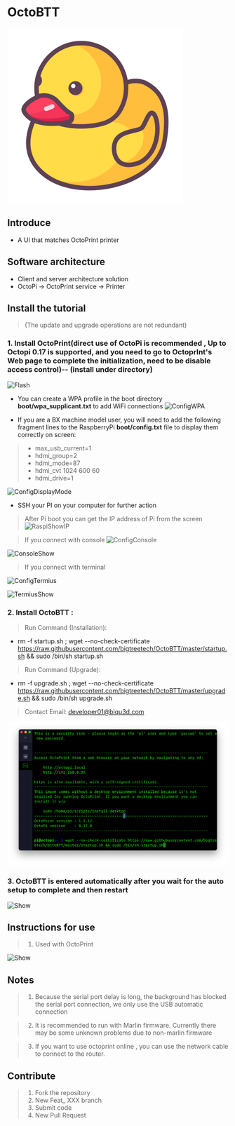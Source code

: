 # OctoBTT

![OctoBTT](assets/icon/BTT_Duck.svg "OctoBTT")

## Introduce
* A UI that matches OctoPrint printer

## Software architecture
* Client and server architecture solution
* OctoPi -> OctoPrint service -> Printer

## Install the tutorial

> (The update and upgrade operations are not redundant)
### 1.  Install OctoPrint(direct use of OctoPi is recommended , Up to Octopi 0.17 is supported, and you need to go to OctoprInt's Web page to complete the initialization, need to be disable access control)-- (install under directory)

![Flash](IMG/Ready/Flash.png "Flash")

* You can create a WPA profile in the boot directory **boot/wpa_supplicant.txt** to add WiFi connections
![ConfigWPA](IMG/Ready/ConfigWPA.png "ConfigWPA")

* If you are a BX machine model user, you will need to add the following fragment lines to the RaspberryPi **boot/config.txt** file to display them correctly on screen:
> * max_usb_current=1
> * hdmi_group=2
> * hdmi_mode=87
> * hdmi_cvt 1024 600 60
> * hdmi_drive=1

![ConfigDisplayMode](IMG/Ready/ConfigDisplayMode.jpg "ConfigDisplayMode")

* SSH your PI on your computer for further action
> After Pi boot you can get the IP address of Pi from the screen
![RaspiShowIP](IMG/Login/RaspiShowIP.jpeg "RaspiShowIP")

> If you connect with console
![ConfigConsole](IMG/Login/ConfigConsole.png "ConfigConsole")

![ConsoleShow](IMG/Login/ConsoleShow.png "ConsoleShow")
> If you connect with terminal

![ConfigTermius](IMG/Login/ConfigTermius.jpeg "ConfigTermius")

![TermiusShow](IMG/Login/TermiusShow.jpeg "TermiusShow")

### 2. Install OctoBTT : 
> Run Command (Installation):
* rm -f startup.sh ; wget --no-check-certificate https://raw.githubusercontent.com/bigtreetech/OctoBTT/master/startup.sh && sudo /bin/sh startup.sh

> Run Command (Upgrade):
* rm -f upgrade.sh ; wget --no-check-certificate https://raw.githubusercontent.com/bigtreetech/OctoBTT/master/upgrade.sh && sudo /bin/sh upgrade.sh

> Contact Email: developer01@biqu3d.com

![InstallOctoBTT.png](IMG/2_InstallOctoBTT.png "InstallOctoBTT")

### 3. OctoBTT is entered automatically after you wait for the auto setup to complete and then restart
![Show](IMG/Show.png "Show")

## Instructions for use

> 1.  Used with OctoPrint

![Show](IMG/All.png "Show")

## Notes
> 1. Because the serial port delay is long, the background has blocked the serial port connection, we only use the USB automatic connection

> 2. It is recommended to run with Marlin firmware. Currently there may be some unknown problems due to non-marlin firmware

> 3. If you want to use octoprint online , you can use the network cable to connect to the router.

## Contribute

> 1. Fork the repository
> 2. New Feat_ XXX branch
> 3. Submit code
> 4. New Pull Request
